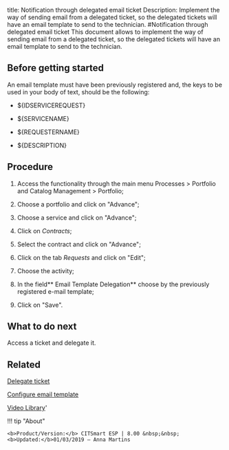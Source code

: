 title: Notification through delegated email ticket
Description: Implement the way of sending email from a delegated ticket, so the delegated tickets will have an email template to send to the technician. 
#Notification through delegated email ticket
This document allows to implement the way of sending email from a delegated ticket, so the delegated tickets will have an email template to send to the technician.

Before getting started
--------------------------

An email template must have been previously registered and, the keys to be used
in your body of text, should be the following:

-   \${IDSERVICEREQUEST}

-   \${SERVICENAME}

-   \${REQUESTERNAME}

-   \${DESCRIPTION}

Procedure
-------------

1.  Access the functionality through the main menu Processes \> Portfolio and
    Catalog Management \> Portfolio;

2.  Choose a portfolio and click on "Advance";

3.  Choose a service and click on "Advance";

4.  Click on *Contracts*;

5.  Select the contract and click on "Advance";

6.  Click on the tab *Requests* and click on "Edit";

7.  Choose the activity;

8.  In the field** Email Template Delegation** choose by the previously
    registered e-mail template;

9.  Click on "Save".

What to do next
---------------

Access a ticket and delegate it.

Related
-------

[Delegate ticket](https://docs-dev.citsmart.com/en/site/citsmart-esp-8/5-processes/tickets/use/delegate-ticket.html)

[Configure email template](https://docs-dev.citsmart.com/en/site/citsmart-esp-8/4-platform-administration/email-settings/email-templates-configure-email-template.html)

<i class='fa fa-youtube-play  fa-2x' style='color:#97ce17;vertical-align: middle;'> </i> [Video Library](https://www.youtube.com/playlist?list=PLB5qK2uzf2RNemh0QXhtOXntvZ6G6o2B_)'

!!! tip "About"

    <b>Product/Version:</b> CITSmart ESP | 8.00 &nbsp;&nbsp;
    <b>Updated:</b>01/03/2019 – Anna Martins
